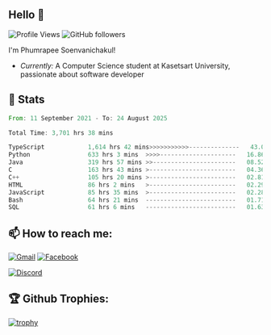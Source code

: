 
<h2>Hello 👋</h2> 

![Profile Views](https://komarev.com/ghpvc/?username=Homiez09&label=Profile%20views&color=0e75b6&style=flat)
![GitHub followers](https://img.shields.io/github/followers/HomieZ09.svg?style=social&label=Follow)


I'm Phumrapee Soenvanichakul!

- <i>Currently:</i> A Computer Science student at Kasetsart University, passionate about software developer

<h2>👀 Stats</h2>

<!--START_SECTION:waka-->

```rust
From: 11 September 2021 - To: 24 August 2025

Total Time: 3,701 hrs 38 mins

TypeScript            1,614 hrs 42 mins>>>>>>>>>>>--------------   43.00 %
Python                633 hrs 3 mins  >>>>---------------------   16.86 %
Java                  319 hrs 57 mins >>-----------------------   08.52 %
C                     163 hrs 43 mins >------------------------   04.36 %
C++                   105 hrs 20 mins >------------------------   02.81 %
HTML                  86 hrs 2 mins   >------------------------   02.29 %
JavaScript            85 hrs 35 mins  >------------------------   02.28 %
Bash                  64 hrs 21 mins  -------------------------   01.71 %
SQL                   61 hrs 6 mins   -------------------------   01.63 %
```

<!--END_SECTION:waka-->

<h2>📫 How to reach me:</h2>

<a href="mailto:phumrapeesoen1@gmail.com">![Gmail](https://img.shields.io/badge/Gmail-D14836?style=for-the-badge&logo=gmail&logoColor=white)</a> 
<a href="https://web.facebook.com/phumrapee.soenvanichakul.3/">![Facebook](https://img.shields.io/badge/Facebook-4267B2?style=for-the-badge&logo=facebook&logoColor=white)</a>

<a href="https://discord.gg/EWnAEUtFVm">![Discord](https://discord.c99.nl/widget/theme-1/297740667784921089.png)</a> 

<h2>🏆 Github Trophies:</h2>

[![trophy](https://github-profile-trophy.vercel.app/?username=Homiez09&theme=discord&row=1)](https://github.com/ryo-ma/github-profile-trophy)
